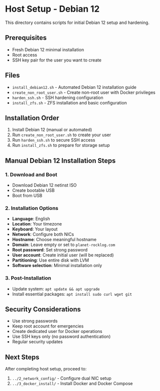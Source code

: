 # Host Setup - Debian 12

This directory contains scripts for initial Debian 12 setup and hardening.

## Prerequisites

- Fresh Debian 12 minimal installation
- Root access
- SSH key pair for the user you want to create

## Files

- `install_debian12.sh` - Automated Debian 12 installation guide
- `create_non_root_user.sh` - Create non-root user with Docker privileges
- `harden_ssh.sh` - SSH hardening configuration
- `install_zfs.sh` - ZFS installation and basic configuration

## Installation Order

1. Install Debian 12 (manual or automated)
2. Run `create_non_root_user.sh` to create your user
3. Run `harden_ssh.sh` to secure SSH access
4. Run `install_zfs.sh` to prepare for storage setup

## Manual Debian 12 Installation Steps

### 1. Download and Boot
- Download Debian 12 netinst ISO
- Create bootable USB
- Boot from USB

### 2. Installation Options
- **Language**: English
- **Location**: Your timezone
- **Keyboard**: Your layout
- **Network**: Configure both NICs
- **Hostname**: Choose meaningful hostname
- **Domain**: Leave empty or set to `planet-rocklog.com`
- **Root password**: Set strong password
- **User account**: Create initial user (will be replaced)
- **Partitioning**: Use entire disk with LVM
- **Software selection**: Minimal installation only

### 3. Post-Installation
- Update system: `apt update && apt upgrade`
- Install essential packages: `apt install sudo curl wget git`

## Security Considerations

- Use strong passwords
- Keep root account for emergencies
- Create dedicated user for Docker operations
- Use SSH keys only (no password authentication)
- Regular security updates

## Next Steps

After completing host setup, proceed to:
1. `../2_network_config/` - Configure dual NIC setup
2. `../3_docker_install/` - Install Docker and Docker Compose 